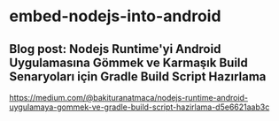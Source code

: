 # embed-nodejs-into-android

## Blog post: Nodejs Runtime'yi Android Uygulamasına Gömmek ve Karmaşık Build Senaryoları için Gradle Build Script Hazırlama
https://medium.com/@bakituranatmaca/nodejs-runtime-android-uygulamaya-gommek-ve-gradle-build-script-hazirlama-d5e6621aab3c


